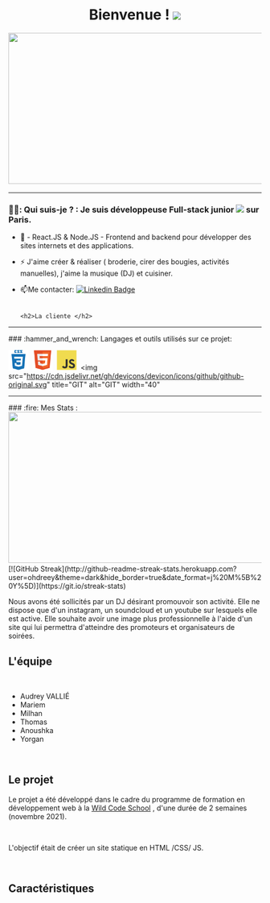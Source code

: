 <div align="center">
 <h1>
 Bienvenue ! 
 <img src="https://media.giphy.com/media/hvRJCLFzcasrR4ia7z/giphy.gif" width="30px"/>
</h1>
</div>

                                                                                                                                
                                                                                                                  
<div align="center">
  <img src="https://media.giphy.com/media/mUtfRO0EkV7fZyTs0G/giphy.gif" width="600" height="300"/>
</div>

<hr/>

### 👩‍💻: Qui suis-je ? : Je suis développeuse Full-stack junior <img src="https://media.giphy.com/media/WUlplcMpOCEmTGBtBW/giphy.gif" width="30"> sur Paris.
  
- :telescope: - React.JS & Node.JS - Frontend and backend pour développer des sites internets et des applications.

- :zap: J'aime créer & réaliser ( broderie, cirer des bougies, activités manuelles), j'aime la musique (DJ) et cuisiner.

- :mailbox:Me contacter: [![Linkedin Badge](https://img.shields.io/badge/-Audrey-blue?style=flat&logo=Linkedin&logoColor=white)](https://www.linkedin.com/in/audrey-valli%C3%A9-26a65118b/)
                                                                                    
                                                                                    <h2>La cliente </h2>
<hr/>
### :hammer_and_wrench: Langages et outils utilisés sur ce projet:
<div>
 
  <img src="https://github.com/devicons/devicon/blob/master/icons/css3/css3-plain-wordmark.svg"  title="CSS3" alt="CSS" width="40" height="40"/>&nbsp;
  <img src="https://github.com/devicons/devicon/blob/master/icons/html5/html5-original.svg" title="HTML5" alt="HTML" width="40" height="40"/>&nbsp;
  <img src="https://github.com/devicons/devicon/blob/master/icons/javascript/javascript-original.svg" title="JavaScript" alt="JavaScript" width="40" height="40"/>&nbsp;
  <img src="https://cdn.jsdelivr.net/gh/devicons/devicon/icons/github/github-original.svg" title="GIT" alt="GIT" width="40"
</div>
<hr/>
### :fire: Mes Stats :
<img src="https://git.io/streak-stats" width="600" height="300"/>
[![GitHub Streak](http://github-readme-streak-stats.herokuapp.com?user=ohdreey&theme=dark&hide_border=true&date_format=j%20M%5B%20Y%5D)](https://git.io/streak-stats)


<p>Nous avons été sollicités par un DJ désirant promouvoir son activité. Elle ne dispose que d'un instagram, un soundcloud et un youtube sur lesquels elle est active. Elle souhaite avoir une image plus professionnelle à l'aide d'un site qui lui permettra d'atteindre des promoteurs et organisateurs de soirées.
 <br/>
<h2> L'équipe </h2>

<br/>
<ul>
    <li>Audrey VALLIÉ</li>
    <li>Mariem </li>
    <li>Milhan</li>
    <li>Thomas</li>
    <li>Anoushka</li>
    <li>Yorgan </li>
</ul>
 





<br/>
<h2> Le projet </h2>

<p>Le projet a été développé dans le cadre du programme de formation en développement web à la <a href="https://www.wildcodeschool.com/">Wild Code School</a> , d'une durée de 2 semaines (novembre 2021).</p>
</br>
<p>L'objectif était de créer un site statique en  HTML /CSS/ JS.</p>
</br>
<h2>Caractéristiques
